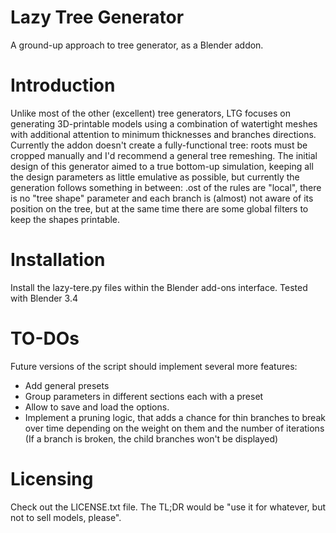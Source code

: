 # Lazy Tree Generator

A ground-up approach to tree generator, as a Blender addon.

# Introduction
Unlike most of the other (excellent) tree generators, LTG focuses on generating 3D-printable models using a combination of watertight meshes with additional attention to minimum thicknesses and branches directions. Currently the addon doesn't create a fully-functional tree: roots must be cropped manually and I'd recommend a general tree remeshing.
The initial design of this generator aimed to a true bottom-up simulation, keeping all the design parameters as little emulative as possible, but currently the generation follows something in between: .ost of the rules are "local", there is no "tree shape" parameter and each branch is (almost) not aware of its position on the tree, but at the same time there are some global filters to keep the shapes printable.

# Installation
Install the lazy-tere.py files within the Blender add-ons interface. Tested with Blender 3.4

# TO-DOs
Future versions of the script should implement several more features:
* Add general presets
* Group parameters in different sections each with a preset
* Allow to save and load the options.
* Implement a pruning logic, that adds a chance for thin branches to break over time depending on the weight on them and the number of iterations (If a branch is broken, the child branches won't be displayed)


# Licensing
Check out the LICENSE.txt file. The TL;DR would be "use it for whatever, but not to sell models, please".
